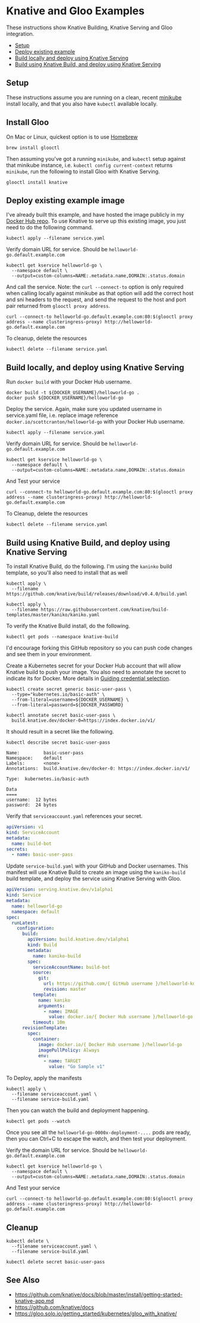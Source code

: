 # Knative and Gloo Examples

These instructions show Knative Building, Knative Serving and Gloo integration.

* [Setup](#setup)
* [Deploy existing example](#deploy-existing-example-image)
* [Build locally and deploy using Knative Serving](#build-locally-and-deploy-using-knative-serving)
* [Build using Knative Build, and deploy using Knative Serving](#build-using-knative-build-and-deploy-using-knative-serving)

## Setup

These instructions assume you are running on a clean, recent [minikube](https://kubernetes.io/docs/setup/minikube/)
install locally, and that you also have `kubectl` available locally.

## Install Gloo

On Mac or Linux, quickest option is to use [Homebrew](https://bash.sh)

```shell
brew install glooctl
```

Then assuming you've got a running `minikube`, and `kubectl` setup against that minikube instance, i.e. `kubectl config current-context`
returns `minikube`, run the following to install Gloo with Knative Serving.


```shell
glooctl install knative
```

## Deploy existing example image

I've already built this example, and have hosted the image publicly in my [Docker Hub repo](https://hub.docker.com/r/scottcranton/helloworld-go).
To use Knative to serve up this existing image, you just need to do the following command.

```shell
kubectl apply --filename service.yaml
```

Verify domain URL for service. Should be `helloworld-go.default.example.com`

```shell
kubectl get kservice helloworld-go \
  --namespace default \
  --output=custom-columns=NAME:.metadata.name,DOMAIN:.status.domain
```

And call the service. Note: the `curl --connect-to` option is only required when calling locally against minikube as that
option will add the correct host and sni headers to the request, and send the request to the host and port pair returned
from `glooctl proxy address`.

```shell
curl --connect-to helloworld-go.default.example.com:80:$(glooctl proxy address --name clusteringress-proxy) http://helloworld-go.default.example.com
```

To cleanup, delete the resources

```shell
kubectl delete --filename service.yaml
```

## Build locally, and deploy using Knative Serving

Run `docker build` with your Docker Hub username.

```shell
docker build -t ${DOCKER_USERNAME}/helloworld-go .
docker push ${DOCKER_USERNAME}/helloworld-go
```

Deploy the service. Again, make sure you updated username in service.yaml file, i.e. replace image reference
`docker.io/scottcranton/helloworld-go` with your Docker Hub username. 

```shell
kubectl apply --filename service.yaml
```

Verify domain URL for service. Should be `helloworld-go.default.example.com`

```shell
kubectl get kservice helloworld-go \
  --namespace default \
  --output=custom-columns=NAME:.metadata.name,DOMAIN:.status.domain
```

And Test your service

```shell
curl --connect-to helloworld-go.default.example.com:80:$(glooctl proxy address --name clusteringress-proxy) http://helloworld-go.default.example.com
```

To Cleanup, delete the resources

```shell
kubectl delete --filename service.yaml
```

## Build using Knative Build, and deploy using Knative Serving

To install Knative Build, do the following. I'm using the `kaninko` build template, so you'll also need to install that
as well

```shell
kubectl apply \
  --filename https://github.com/knative/build/releases/download/v0.4.0/build.yaml

kubectl apply \
  --filename https://raw.githubusercontent.com/knative/build-templates/master/kaniko/kaniko.yaml
```

To verify the Knative Build install, do the following.

```shell
kubectl get pods --namespace knative-build
```

I'd encourage forking this GitHub repository so you can push code changes and see them in your environment.

Create a Kubernetes secret for your Docker Hub account that will allow Knative build to push your image. You also need to annotate the secret to indicate its for Docker. More details in [Guiding credential selection](https://www.knative.dev/docs/build/auth/#guiding-credential-selection).

```shell
kubectl create secret generic basic-user-pass \
  --type="kubernetes.io/basic-auth" \
  --from-literal=username=${DOCKER_USERNAME} \
  --from-literal=password=${DOCKER_PASSWORD}

kubectl annotate secret basic-user-pass \
  build.knative.dev/docker-0=https://index.docker.io/v1/
```

It should result in a secret like the following.

```shell
kubectl describe secret basic-user-pass

Name:         basic-user-pass
Namespace:    default
Labels:       <none>
Annotations:  build.knative.dev/docker-0: https://index.docker.io/v1/

Type:  kubernetes.io/basic-auth

Data
====
username:  12 bytes
password:  24 bytes
```

Verify that `serviceaccount.yaml` references your secret.

```yaml
apiVersion: v1
kind: ServiceAccount
metadata:
  name: build-bot
secrets:
  - name: basic-user-pass
```

Update `service-build.yaml` with your GitHub and Docker usernames. This manifest will use Knative Build to create an image
using the `kaniko-build` build template, and deploy the service using Knative Serving with Gloo.

```yaml
apiVersion: serving.knative.dev/v1alpha1
kind: Service
metadata:
  name: helloworld-go
  namespace: default
spec:
  runLatest:
    configuration:
      build:
        apiVersion: build.knative.dev/v1alpha1
        kind: Build
        metadata:
          name: kaniko-build
        spec:
          serviceAccountName: build-bot
          source:
            git:
              url: https://github.com/{ GitHub username }/helloworld-knative
              revision: master
          template:
            name: kaniko
            arguments:
              - name: IMAGE
                value: docker.io/{ Docker Hub username }/helloworld-go
          timeout: 10m
      revisionTemplate:
        spec:
          container:
            image: docker.io/{ Docker Hub username }/helloworld-go
            imagePullPolicy: Always
            env:
              - name: TARGET
                value: "Go Sample v1"
```

To Deploy, apply the manifests

```shell
kubectl apply \
  --filename serviceaccount.yaml \
  --filename service-build.yaml
```

Then you can watch the build and deployment happening.

```shell
kubectl get pods --watch
```

Once you see all the `helloworld-go-0000x-deployment-....` pods are ready, then you can Ctrl+C to escape the watch, and
then test your deployment.

Verify the domain URL for service. Should be `helloworld-go.default.example.com`

```shell
kubectl get kservice helloworld-go \
  --namespace default \
  --output=custom-columns=NAME:.metadata.name,DOMAIN:.status.domain
```

And Test your service

```shell
curl --connect-to helloworld-go.default.example.com:80:$(glooctl proxy address --name clusteringress-proxy) http://helloworld-go.default.example.com
```

## Cleanup

```shell
kubectl delete \
  --filename serviceaccount.yaml \
  --filename service-build.yaml

kubectl delete secret basic-user-pass
```

## See Also

* <https://github.com/knative/docs/blob/master/install/getting-started-knative-app.md>
* <https://github.com/knative/docs>
* <https://gloo.solo.io/getting_started/kubernetes/gloo_with_knative/>
